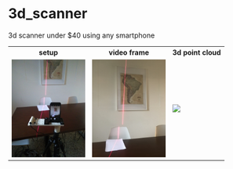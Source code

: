 # 3d_scanner
3d scanner under $40 using any smartphone

<html>
    <table style="width:100%">
        <tr>
          <th>setup</th>
          <th>video frame</th> 
          <th>3d point cloud</th>
        </tr>
        <tr>
          <td><img src="https://github.com/albrecht-lindner/3d_scanner/blob/master/photos/setup.jpg" width="150"></td>
          <td><img src="https://github.com/albrecht-lindner/3d_scanner/blob/master/photos/frame.jpg" width="150"> </td> 
          <td><img src="https://github.com/albrecht-lindner/3d_scanner/blob/master/output/anim3d.gif" width="150"></td>
        </tr>
      </table>
</html>
